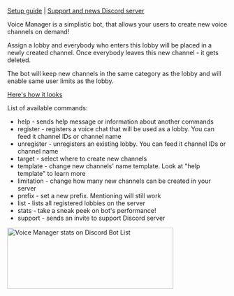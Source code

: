 [Setup guide](https://github.com/BestMordaEver/Voice-Manager/wiki/How-to-set-up-Voice-Manager) | [Support and news Discord server](https://discord.gg/tqj6jvT)

Voice Manager is a simplistic bot, that allows your users to create new voice channels on demand!

Assign a lobby and everybody who enters this lobby will be placed in a newly created channel. Once everybody leaves this new channel - it gets deleted.

The bot will keep new channels in the same category as the lobby and will enable same user limits as the lobby.

[Here's how it looks](https://i.imgur.com/xNKVC2B.mp4)

List of available commands:
- help - sends help message or information about another commands
- register - registers a voice chat that will be used as a lobby. You can feed it channel IDs or channel name
- unregister - unregisters an existing lobby. You can feed it channel IDs or channel name
- target - select where to create new channels
- template - change new channels' name template. Look at "help template" to learn more
- limitation - change how many new channels can be created in your server
- prefix - set a new prefix. Mentioning will still work
- list - lists all registered lobbies on the server
- stats - take a sneak peek on bot's performance!
- support - sends an invite to support Discord server

<a href="https://discordbotlist.com/bots/601347755046076427">
	<img 
		width="380" 
		height="140" 
		src="https://discordbotlist.com/bots/601347755046076427/widget" 
		alt="Voice Manager stats on Discord Bot List">
</a>
